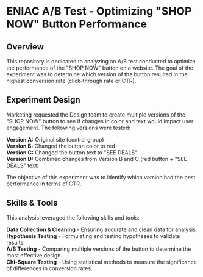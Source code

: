 # ENIAC A/B Test - Optimizing "SHOP NOW" Button Performance

## Overview
This repository is dedicated to analyzing an A/B test conducted to optimize the performance of the "SHOP NOW" button on a website. The goal of the experiment was to determine which version of the button resulted in the highest conversion rate (click-through rate or CTR).

## Experiment Design
Marketing requested the Design team to create multiple versions of the "SHOP NOW" button to see if changes in color and text would impact user engagement. The following versions were tested:

**Version A:** Original site (control group)  
**Version B:** Changed the button color to red  
**Version C:** Changed the button text to "SEE DEALS"  
**Version D:** Combined changes from Version B and C (red button + "SEE DEALS" text)  

The objective of this experiment was to identify which version had the best performance in terms of CTR.

## Skills & Tools
This analysis leveraged the following skills and tools:

**Data Collection & Cleaning** - Ensuring accurate and clean data for analysis.  
**Hypothesis Testing** - Formulating and testing hypotheses to validate results.  
**A/B Testing** - Comparing multiple versions of the button to determine the most effective design.  
**Chi-Square Testing** - Using statistical methods to measure the significance of differences in conversion rates.  

